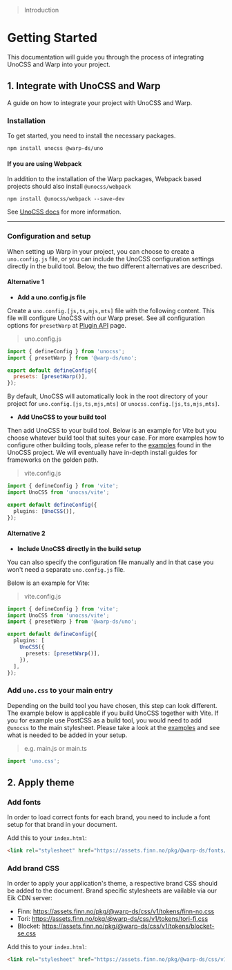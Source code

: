 > Introduction

# Getting Started

This documentation will guide you through the process of integrating UnoCSS and Warp into your project.

## 1. Integrate with UnoCSS and Warp

A guide on how to integrate your project with UnoCSS and Warp.

### Installation

To get started, you need to install the necessary packages.

```shell
npm install unocss @warp-ds/uno
```

#### If you are using Webpack

In addition to the installation of the Warp packages, Webpack based projects should also install `@unocss/webpack`

```shell
npm install @unocss/webpack --save-dev
```

See [UnoCSS docs](https://unocss.dev/integrations/webpack) for more information.

---

### Configuration and setup

When setting up Warp in your project, you can choose to create a `uno.config.js` file, or you can include the UnoCSS configuration settings directly in the build tool. Below, the two different alternatives are described.

#### Alternative 1

- **Add a uno.config.js file**

Create a `uno.config.[js,ts,mjs,mts]` file with the following content. This file will configure UnoCSS with our Warp preset. See all configuration options for `presetWarp` at [Plugin API](/plugin-api) page.

> uno.config.js

```js
import { defineConfig } from 'unocss';
import { presetWarp } from '@warp-ds/uno';

export default defineConfig({
  presets: [presetWarp()],
});
```

By default, UnoCSS will automatically look in the root directory of your project for `uno.config.[js,ts,mjs,mts]` or `unocss.config.[js,ts,mjs,mts]`.

-  **Add UnoCSS to your build tool**

Then add UnoCSS to your build tool. Below is an example for Vite but you choose whatever build tool that suites your case. For more examples how to configure other building tools, please refer to the [examples](https://github.com/unocss/unocss/tree/main/examples) found in the UnoCSS project. We will eventually have in-depth install guides for frameworks on the golden path.

> vite.config.js

```ts
import { defineConfig } from 'vite';
import UnoCSS from 'unocss/vite';

export default defineConfig({
  plugins: [UnoCSS()],
});
```

#### Alternative 2

- **Include UnoCSS directly in the build setup**

You can also specify the configuration file manually and in that case you won't need a separate `uno.config.js` file.

Below is an example for Vite:

> vite.config.js

```ts
import { defineConfig } from 'vite';
import UnoCSS from 'unocss/vite';
import { presetWarp } from '@warp-ds/uno';

export default defineConfig({
  plugins: [
    UnoCSS({
      presets: [presetWarp()],
    }),
  ],
});
```

### Add `uno.css` to your main entry

Depending on the build tool you have chosen, this step can look different. The example below is applicable if you build UnoCSS together with Vite. If you for example use PostCSS as a build tool, you would need to add `@unocss` to the main stylesheet. Please take a look at the [examples](https://github.com/unocss/unocss/tree/main/examples) and see what is needed to be added in your setup.

> e.g. main.js or main.ts

```js
import 'uno.css';
```

## 2. Apply theme

### Add fonts

In order to load correct fonts for each brand, you need to include a font setup for that brand in your document.

Add this to your `index.html`:

```html
<link rel="stylesheet" href="https://assets.finn.no/pkg/@warp-ds/fonts/v1/finn-no.css">
```

### Add brand CSS

In order to apply your application's theme, a respective brand CSS should be added to the document. Brand specific stylesheets are vailable via our Eik CDN server:

- Finn: https://assets.finn.no/pkg/@warp-ds/css/v1/tokens/finn-no.css
- Tori: https://assets.finn.no/pkg/@warp-ds/css/v1/tokens/tori-fi.css
- Blocket: https://assets.finn.no/pkg/@warp-ds/css/v1/tokens/blocket-se.css


Add this to your `index.html`:

```html
<link rel="stylesheet" href="https://assets.finn.no/pkg/@warp-ds/css/v1/tokens/finn-no.css">
```
